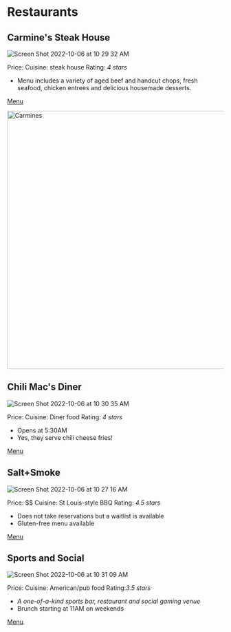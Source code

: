 # Restaurants

## Carmine's Steak House

![Screen Shot 2022-10-06 at 10 29 32
AM](https://user-images.githubusercontent.com/111654164/194354978-5833a7c4-3030-4dcf-89c4-ac1ced409a82.png)

Price: Cuisine: steak house Rating: *4 stars*

-   Menu includes a variety of aged beef and handcut chops, fresh
    seafood, chicken entrees and delicious housemade desserts.

[Menu](https://www.lombardosrestaurants.com/carm-dinner-menu.html)

<img src="https://user-images.githubusercontent.com/23526578/194357451-318efa23-27cc-497c-99b2-6f76b2e58ab0.png" alt="Carmines" width="600"/>

## Chili Mac's Diner

![Screen Shot 2022-10-06 at 10 30 35
AM](https://user-images.githubusercontent.com/111654164/194355266-a5786667-8a6b-414f-ba41-e3b41b9fb7cb.png)

Price: Cuisine: Diner food Rating: *4 stars*

-   Opens at 5:30AM
-   Yes, they serve chili cheese fries!

[Menu](https://www.allmenus.com/mo/st-louis/695327-chili-macs-diner/menu/)

## Salt+Smoke

![Screen Shot 2022-10-06 at 10 27 16
AM](https://user-images.githubusercontent.com/111654164/194354470-3ceb6fca-254b-4a76-bcaa-005879614095.png)

Price: \$\$ Cuisine: St Louis-style BBQ Rating: *4.5 stars*

-   Does not take reservations but a waitlist is available
-   Gluten-free menu available

[Menu](https://saltandsmokebbq.com/wp-content/uploads/2022/09/SS-Menu-NEW-30SEP.pdf)

## Sports and Social

![Screen Shot 2022-10-06 at 10 31 09
AM](https://user-images.githubusercontent.com/111654164/194355414-3d797a4f-be5f-4e72-a094-2d917c1cfc5c.png)

Price: Cuisine: American/pub food Rating:*3.5 stars*

-   *A one-of-a-kind sports bar, restaurant and social gaming venue*
-   Brunch starting at 11AM on weekends

[Menu](https://www.stlballparkvillage.com/eat-and-drink/sports-and-social/menu)
